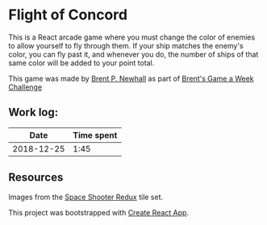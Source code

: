 # Flight of Concord

This is a React arcade game where you must change the color of enemies to allow
yourself to fly through them. If your ship matches the enemy's color, you can
fly past it, and whenever you do, the number of ships of that same color will
be added to your point total.

This game was made by [Brent P. Newhall](http://brentnewhall.com) as part of
[Brent's Game a Week Challenge](https://s3.amazonaws.com/brents-portfolio/index.html)

## Work log:

| Date | Time spent |
| ---- | ---------- |
| 2018-12-25 | 1:45 |

## Resources

Images from the [Space Shooter Redux](https://opengameart.org/content/space-shooter-redux)
tile set.

This project was bootstrapped with
[Create React App](https://github.com/facebook/create-react-app).

